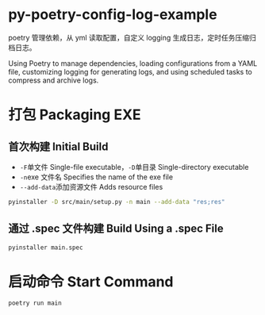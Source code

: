 # py-poetry-config-log-example

poetry 管理依赖，从 yml 读取配置，自定义 logging 生成日志，定时任务压缩归档日志。

Using Poetry to manage dependencies, loading configurations from a YAML file, customizing logging for generating logs, and using scheduled tasks to compress and archive logs.

# 打包 Packaging EXE

## 首次构建 Initial Build

* `-F`单文件 Single-file executable，`-D`单目录 Single-directory executable
* `-n`exe 文件名 Specifies the name of the exe file
* `--add-data`添加资源文件 Adds resource files

```bash
pyinstaller -D src/main/setup.py -n main --add-data "res;res"
```

## 通过 .spec 文件构建 Build Using a .spec File
```bash
pyinstaller main.spec
```

# 启动命令 Start Command

```shell
poetry run main
```
